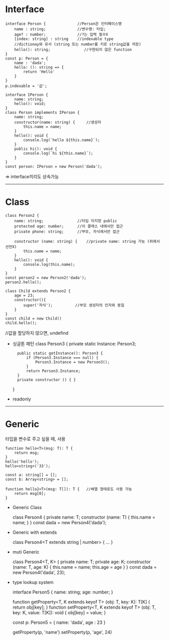 # Interface
    interface Person {              //Person은 인터페이스명
        name : string;              //변수명: 타입;
        age? : number;              //?는 입력 필수X
        [index: string] : string    //indexable type
        //dictionay와 유사 (string 또는 number를 키로 string값을 저장)
        hello(): string;               //구현되지 않은 function
    }
    const p: Person = {
        name : 'dada';
        hello: (): string => {
            return 'Hello'
        }
    }
    p.indexable = '값';

    interface IPerson {
        name: string;
        hello(): void;
    }
    class Person implements IPerson {
        name: string;
        constructor(name: string) {     //생성자
            this.name = name;
        }
        hello(): void {
            console.log(`hello ${this.name}`);
        }
        public hi(): void {
            console.log(`hi ${this.name}`);
        }
    }
    const person: IPerson = new Person('dada');

=> interface끼리도 상속가능


--------------------------------------------------------------

# Class
    class Person2 {
        name: string;               //타입 미지정 public
        protected age: number;      //이 클래스 내에서만 접근
        private phone: string;      //부모, 자식에서만 접근

        constructor (name: string) {    //private name: string 가능 (위에서 선언X)
            this.name = name;   
        }
        hello(): void {
            console.log(this.name);
        }
    }
    const person2 = new Person2('dada');
    person2.hello();

    class Child extends Person2 {
        age = 23;
        constructor(){
            super('자식');          //부모 생성자의 인자와 동일
        }
    }
    const child = new Child()
    child.hello();

//값을 할당하지 않으면, undefind

- 싱글톤 패턴
    class Person3 {
        private static Instance: Person3;

        public static getInstance(): Person3 {
            if (Person3.Instance === null) {
                Person3.Instance = new Person3();
            }
            return Person3.Instance;
        }
        private constructor () { }
    }

- readonly


--------------------------------------------------------------

# Generic
타입을 변수로 주고 싶을 때, 사용

    function hello<T>(msg: T): T {
        return msg;
    }
    hello('hello');
    hello<string>('33');

    const a: string[] = [];
    const b: Array<string> = [];

    function hello2<T>(msg: T[]): T {   //배열 형태로도 사용 가능
        return msg[0];
    }

- Generic Class

    class Person4<T> {
        private name: T;
        constructor (name: T) {
            this.name = name;
        }
    }
    const dada = new Person4('dada');

- Generic with extends

    class Person4<T extends string | number> { ... }

- muti Generic

    class Person4<T, K> {
        private name: T;
        private age: K;
        constructor (name: T, age: K) {
            this.name = name;
            this.age = age
        }
    }
    const dada = new Person4('dada', 23);

- type lookup system

    interface Person5 {
        name: string;
        age: number;
    }

    function getProperty<T, K extends keyof T> (obj: T, key: K): T[K] {
        return obj[key];
    }
    function setProperty<T, K extends keyof T> (obj: T, key: K, value: T[K]): void {
        obj[key] = value;
    }

    const p: Person5 = {
        name: 'dada',
        age : 23
    }

    getProperty(p, 'name')
    setProperty(p, 'age', 24)